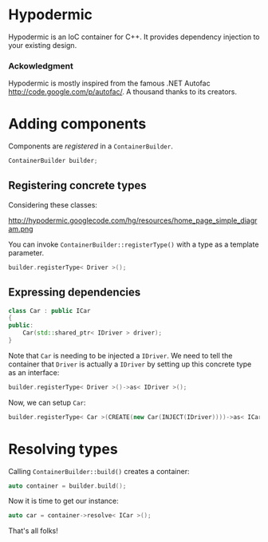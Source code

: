 Hypodermic
==========

Hypodermic is an IoC container for C++. It provides dependency injection to your existing design.


### Ackowledgment

Hypodermic is mostly inspired from the famous .NET Autofac http://code.google.com/p/autofac/. A thousand thanks to its creators.

# Adding components

Components are _registered_ in a `ContainerBuilder`.
```cpp
ContainerBuilder builder;
```

## Registering concrete types

Considering these classes:

http://hypodermic.googlecode.com/hg/resources/home_page_simple_diagram.png

You can invoke `ContainerBuilder::registerType()` with a type as a template parameter.
```cpp
builder.registerType< Driver >();
```

## Expressing dependencies

```cpp
class Car : public ICar
{
public:
    Car(std::shared_ptr< IDriver > driver);
}
```
Note that `Car` is needing to be injected a `IDriver`. We need to tell the container that `Driver` is actually a `IDriver` by setting up this concrete type as an interface:
```cpp
builder.registerType< Driver >()->as< IDriver >();
```

Now, we can setup `Car`:
```cpp
builder.registerType< Car >(CREATE(new Car(INJECT(IDriver))))->as< ICar >();
```


# Resolving types

Calling `ContainerBuilder::build()` creates a container:
```cpp
auto container = builder.build();
```
Now it is time to get our instance:
```cpp
auto car = container->resolve< ICar >();
```

That's all folks!
